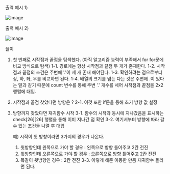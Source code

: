 출력 예시 1)

![image](https://user-images.githubusercontent.com/64742982/158112337-9e5bb912-ae6b-47a0-976b-4f681eb6cc6a.png)

출력 예시 2)

![image](https://user-images.githubusercontent.com/64742982/158112400-9239ec58-aa3d-4149-98a8-ee216e41f23e.png)

풀이

1. 첫 번째로 시작점과 끝점을 탐색했다. (아직 알고리즘 능력이 부족해서 for for문에 비교 방식으로 탐색)
  1-1. 경로에는 항상 시작점과 끝점 두 개가 존재한다. 
  1-2. 시작점과 끝점의 조건은 주변에 '.'이 세 개 존재 해야된다.
  1-3. 확인하려는 점으로부터 상, 하, 좌, 우를 비교하면 된다.
  1-4. 배열의 크기를 넘는 다는 것은 주변에 .이 있다는 말과 같기 때문에 count 변수를 통해 주변 '.' 개수를 세어 시작점과 끝점을 2x2 행렬에 대입.

2. 시작점과 끝점 찾았다면 방향은 ? 
  2-1. 이것 또한 if문을 통해 초기 방향 값 설정

3. 방향까지 찾았다면 재귀함수 시작
  3-1. 함수의 시작과 동시에 지나갔음을 표시하는 check[26][26] 행렬을 통해 이미 지나간 점 확인
  3-2. 여기서부터 방향에 따라 갈 수 있는 조건들 나열 후 대입
    
    예) 시작이 윗 방향이라면 3가지의 경우가 나온다.
      1. 윗방향인데 왼쪽으로 가야 할 경우 : 왼쪽으로 방향 틀어주고 2칸 전진
      2. 윗방향인데 오른쪽으로 가야 할 경우 : 오른쪽으로 방향 틀어주고 2칸 전진 
      3. 똑같이 윗방향인 경우 : 2칸 전진
  3-3. 이렇게 해준 이동한 만큼 재귀함수 돌리면 된다.  
